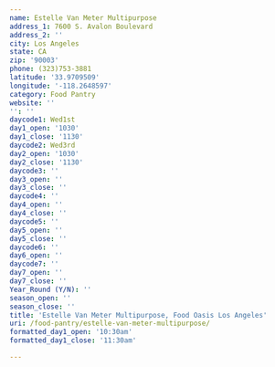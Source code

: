 ```yaml
---
name: Estelle Van Meter Multipurpose
address_1: 7600 S. Avalon Boulevard
address_2: ''
city: Los Angeles
state: CA
zip: '90003'
phone: (323)753-3881
latitude: '33.9709509'
longitude: '-118.2648597'
category: Food Pantry
website: ''
'': ''
daycode1: Wed1st
day1_open: '1030'
day1_close: '1130'
daycode2: Wed3rd
day2_open: '1030'
day2_close: '1130'
daycode3: ''
day3_open: ''
day3_close: ''
daycode4: ''
day4_open: ''
day4_close: ''
daycode5: ''
day5_open: ''
day5_close: ''
daycode6: ''
day6_open: ''
daycode7: ''
day7_open: ''
day7_close: ''
Year_Round (Y/N): ''
season_open: ''
season_close: ''
title: 'Estelle Van Meter Multipurpose, Food Oasis Los Angeles'
uri: /food-pantry/estelle-van-meter-multipurpose/
formatted_day1_open: '10:30am'
formatted_day1_close: '11:30am'

---
```

